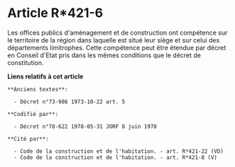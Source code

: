 # Article R*421-6

Les offices publics d'aménagement et de construction ont compétence sur le territoire de la région dans laquelle est situé
leur siège et sur celui des départements limitrophes. Cette compétence peut être étendue par décret en Conseil d'Etat pris
dans les mêmes conditions que le décret de constitution.

**Liens relatifs à cet article**

	**Anciens textes**:

	  - Décret n°73-986 1973-10-22 art. 5

	**Codifié par**:

	  - Décret n°78-622 1978-05-31 JORF 8 juin 1978

	**Cité par**:

	  - Code de la construction et de l'habitation. - art. R*421-22 (VD)
	  - Code de la construction et de l'habitation. - art. R*421-8 (V)
